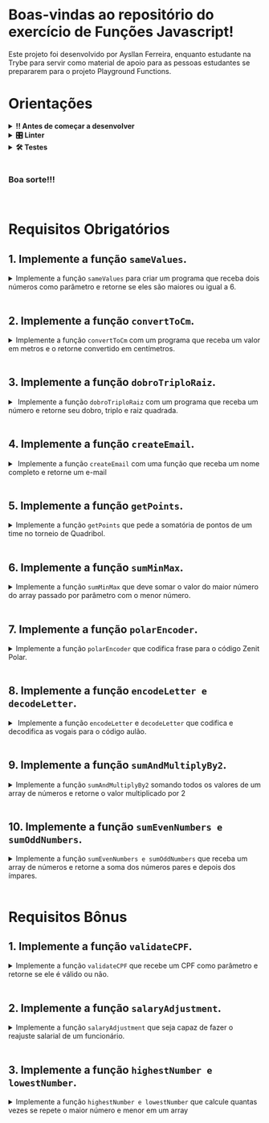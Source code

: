 # Boas-vindas ao repositório do exercício de Funções Javascript!
Este projeto foi desenvolvido por Aysllan Ferreira, enquanto estudante na Trybe para servir como material de apoio para as pessoas estudantes se prepararem para o projeto Playground Functions.

# Orientações
	
<details>
<summary><strong>‼ Antes de começar a desenvolver</strong></summary><br />

1. Clone o repositório

	*  Use o comando: `git@github.com:aysllanferreira/Functions-project.git`

* Entre na pasta do repositório que você acabou de clonar:

	*  `cd Functions-project`

2. Instale as dependências

	* Para isso, use o seguinte comando: `npm install`

3. Para poder enviar seu Pull Request, caso queira um code review, siga o passo a passo. Nós temos o Evaluator no Pull Request que também testará seu projeto, mas isso é totalmente opicional, você pode rodar os testes localmente! 

  * Envie seu e-mail respondendo esse forms [aqui](https://forms.gle/2w2pNDEUAJeJqFEp8).
  * Aguarde que em breve te enviarei um e-mail solicitando pra colaborar com o repositório.

4. Crie uma branch a partir da branch `main`

- Verifique que você está na branch `main`
  - Exemplo: `git branch`
- Se você não estiver, mude para a branch `main`
  - Exemplo: `git checkout main`
- Agora crie uma branch à qual você vai submeter os `commits` do seu projeto:
  - Você deve criar uma branch no seguinte formato: `nome-sobrenome-nome-do-projeto`;
  - Exemplo: `git checkout -b paulo-gomes-functions-project`
  * E depois dê o push e crie seu Pull Request.

4. Importante!!!
 * Não mude o nome de nenhuma função!
	
</details>

<details>
<summary><strong>🎛 Linter</strong></summary><br />

Para simular um ambiente real de projeto, nós usaremos o [ESLint](https://eslint.org/) para fazer a análise do código.

Para identificar os erros localmente, use no seu terminal o comando:

```bash
npm run lint
```
Você pode também instalar o plugin do `ESLint` no `VSCode`. Para isso, basta fazer o download do [plugin `ESLint`](https://marketplace.visualstudio.com/items?itemName=dbaeumer.vscode-eslint) e instalá-lo.
	
</details>

<details>
<summary><strong>🛠 Testes</strong></summary><br />

Para os testes serem realizados com exito, certifique-se que a versão do seu node seja de fato a versão 16.

```bash
node -v
```

Caso você esteja utilizando outra versão, você pode usar este comando para alterar sua versão para 16.

```bash
nvm use 16
```

Todos os requisitos serão testados pelo Jest. Para rodar todos os testes, basta rodar no terminal o comando.

```bash
npm test
```
Caso queira testar apenas uma função rode o comando abaixo:

```bash
npm test tests/nome-do-arquivo
```


Por exemplo:

```bash
npm test tests/ex01.spec.js
```

</details>

<br>

### Boa sorte!!!
<br>

# Requisitos Obrigatórios

## 1. Implemente a função `sameValues`.

<details>
  <summary>
  Implemente a função <code>sameValues</code> para criar um programa que receba dois números como parâmetro e retorne se eles são maiores ou igual a 6.
  </summary> <br />

- Verifique se os dois valores passados por parâmetro são maiores ou igual a 6.
- Se sim, retorne a mensagem: true.
- Se nao, retorne a mensagem: false.

**O que será testado:**

- A função `sameValues`, caso passado por parâmetro números maiores ou iguais a 6, retornará true.

- A função `sameValues`, caso passado por parâmetro números menores ou iguais a 6, retornará false.

</details><br>

## 2. Implemente a função `convertToCm`.

<details>
  <summary>
  Implemente a função <code>convertToCm</code> com um programa que receba um valor em metros e o retorne convertido em centímetros.
  </summary> <br />

- O valor recebido por parâmetro será um valor em metros, converta ele para centímetros.

**O que será testado:**

- A função `convertToCm`, receberá um valor em metros e deverá retornar o mesmo valor convertido em centímetros.

</details><br>

## 3. Implemente a função `dobroTriploRaiz`.

<details>
  <summary>
  Implemente a função <code>dobroTriploRaiz</code> com um programa que receba um número e retorne seu dobro, triplo e raiz quadrada.
  </summary> <br />

- O retorno deve ser no formato abaixo especificado.
```bash
"O dobro de 2 é 4, o triplo é 6 e a raiz quadrada é 1.4142135623730951"
```

**O que será testado:**

- A função `dobroTriploRaiz`, deve retornar o dobro, triplo e a raiz quadrada do número passado por parâmetro no formato especificado.

</details><br>

## 4. Implemente a função `createEmail`.

<details>
  <summary>
  Implemente a função <code>createEmail</code> com uma função que receba um nome completo e retorne um e-mail
  </summary> <br />

- Crie uma função que receba um nome completo e retorne um e-mail no seguinte formato:
```bash
nome_sobrenome@aulao.com
```
- Todas as letras devem ser minúsculas.

**O que será testado:**

- A função `createEmail`, deve retornar o e-mail com o formato especificado dado um nome completo como parâmetro.

- A função `createEmail`, deve ter um retorno com todas as letras minúsculas.

</details><br>

## 5. Implemente a função `getPoints`.

<details>
  <summary>
  Implemente a função <code>getPoints</code> que pede a somatória de pontos de um time no torneio de Quadribol.
  </summary> <br />

- Na copa mundial de Quadribol, cada vitória vale 7 pontos, cada empate 3 pontos e derrota 0 pontos
- Escreva uma função que receba o numero de vitorias, empates e derrotas e retorne a pontuação final.

**O que será testado:**

- A função `getPoints`, deverá receber o valor final de pontos de um determinado time, de acordo com suas vitórias, empates e derrotas.

</details><br>

## 6. Implemente a função `sumMinMax`.

<details>
  <summary>
  Implemente a função <code>sumMinMax</code> que deve somar o valor do maior número do array passado por parâmetro com o menor número.
  </summary> <br />

- Deverá ser somado o valor do maior valor do array passado por parâmetro com o menor.
```bash
MAIOR NUMERO + MENOS NUMERO = RESULTADO.
```

**O que será testado:**

- A função `sumMinMax`, deverá retornar a soma do maior e menor valor do array passado por parâmetro.

</details><br>

## 7. Implemente a função `polarEncoder`.

<details>
  <summary>
  Implemente a função <code>polarEncoder</code> que codifica frase para o código Zenit Polar.
  </summary> <br />

- Quando a letra for Z, troque por P.
- Quando a letra for E, troque por O.
- Quando a letra for N, troque por L.
- Quando a letra for I, troque por A.
- Quando a letra for T, troque por R.

- Quando a letra for P, troque por Z.
- Quando a letra for O, troque por E.
- Quando a letra for L, troque por N.
- Quando a letra for A, troque por I.
- Quando a letra for R, troque por T.

```bash
Exemplo: vamos para o hexa brasil = vimes ziti e hoxi btisan
```
- O retorno final deve ser em letras minusculas.

**O que será testado:**

- A função `polarEncoder`, recebendo uma frase como parâmetro, deve substituir cada letra com o que foi especificado acima, criando assim um código de comunicação chamado Zenit Polar.

</details><br>

## 8. Implemente a função `encodeLetter e decodeLetter`.

<details>
  <summary>
  Implemente a função <code>encodeLetter</code> e <code>decodeLetter</code> que codifica e decodifica as vogais para o  código aulão.
  </summary> <br />

- A função `encodeLetter` deve codificar as vogais com a seguinte regra:

```bash
// Quando a letra for A, troque por @.
// Quando a letra for E, troque por 3.
// Quando a letra for I, troque por !.
// Quando a letra for O, troque por 0.
// Quando a letra for U, troque por Ʉ.
```

- A função `decodeLetter` deve codificar as vogais com a seguinte regra:

```bash
// Quando a letra for @, troque por a.
// Quando a letra for 3, troque por e.
// Quando a letra for !, troque por i.
// Quando a letra for 0, troque por o.
// Quando a letra for Ʉ, troque por u.
```

**O que será testado:**

- A função `encodeLetter`, deverá substituir as vogais da frase passada por parâmetro, pelo código especificado acima.

- A função `decodeLetter`, deverá substituir uma frase codificada para as vogais novamente.

</details><br>

## 9. Implemente a função `sumAndMultiplyBy2`.

<details>
  <summary>
  Implemente a função <code>sumAndMultiplyBy2</code> somando todos os valores de um array de números e retorne o valor multiplicado por 2
  </summary> <br />

- Deverá somar todos os números dentro de um array e retornar o valor multiplicado por 2.

**O que será testado:**

- A função `sumAndMultiplyBy2`, deverá somar todos os números dentro de um array e retornar o valor multiplicado por 2.

</details><br>

## 10. Implemente a função `sumEvenNumbers e sumOddNumbers`.

<details>
  <summary>
  Implemente a função <code>sumEvenNumbers e sumOddNumbers</code> que receba um array de números e retorne a soma dos números pares e depois dos ímpares.
  </summary> <br />

- A primeira função deve retornar somente a soma dos números pares.
- A segunda função deve retornar somente a soma dos números ímpares.

**O que será testado:**

- A função `sumEvenNumbers`, deverá retornar somente a soma dos números pares passados num array por parâmetro.

- A função `sumOddNumbers`, deverá retornar somente a soma dos números impares passados num array por parâmetro.

</details><br>

# Requisitos Bônus

## 1. Implemente a função `validateCPF`.

<details>
  <summary>
  Implemente a função <code>validateCPF</code> que recebe um CPF como parâmetro e retorne se ele é válido ou não.
  </summary> <br />

- Lembre-se que o argumento passado sera testado no seguinte formato:
```bash
[1,2,3,4,3,2,1,3,2,3,4]
```

- O retorno deve ser nesse formato:
```bash
CPF: XXX.XXX.XXX-XX" (Onde X é um número).
```

- Caso o CPF seja inválido, retorne:
```bash
CPF Inválido
```

**O que será testado:**

- A função `validateCPF`, receberá um array de números passados por parâmetro e deve retornar no formato especificado o CPF da pessoa caso for válido.

- A função `validateCPF`, caso contenha uma String dentro do Array passado por parâmetro, deve retornar CPF Inválido.

- A função `validateCPF`, caso contenha um número maior do que 9 dentro do array passado por parâmetro, deve retornar CPF Inválido.

- A função `validateCPF`, caso contenha um número menor do que 0 dentro do array passado por parâmetro, deve retornar CPF Inválido.

</details><br>

## 2. Implemente a função `salaryAdjustment`.

<details>
  <summary>
  Implemente a função <code>salaryAdjustment</code> que seja capaz de fazer o reajuste salarial de um funcionário.
  </summary> <br />

- O programa deve receber o salário atual do funcionário e o reajuste em porcentagem.
- Anualmente o funcionário recebe um reajuste anual fixo de `5%`.
- O programa deve retornar o salário atual, o reajuste e o novo salário em `5 anos`.

Exemplo de retorno:
 ```bash
Novo salário em 5 anos: R$ 1234.56
```

**O que será testado:**

- A função `salaryAdjustment`, deverá mostrar o valor atualizado do valor de um funcionário em 5 anos dado um valor passado por parametro.

</details><br>

## 3. Implemente a função `highestNumber e lowestNumber`.

<details>
  <summary>
  Implemente a função <code>highestNumber e lowestNumber</code> que calcule quantas vezes se repete o maior número e menor em um array
  </summary> <br />

- Crie um programa que calcule quantas vezes se repete o maior número em um array.
 ```bash
Exemplo: [1, 2, 3, 4, 5, 6, 7, 8, 9, 10, 10, 10, 10] => 4
```
- Crie um programa que receba um array de números e retorne o menor número.
 ```bash
Exemplo: [1, 2, 3, 4, 5, 1, 7, 8, 9, 10] => 2
```

**O que será testado:**

- A função `highestNumber`, deve mostrar quantas vezes se repete o maior número.
- A função `lowestNumber`, deve mostrar quantas vezes se repete o menor número.

</details><br>

